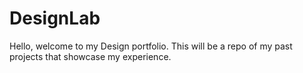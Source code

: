 # DesignLab
Hello, welcome to my Design portfolio. This will be a repo of my past projects that showcase my experience.
